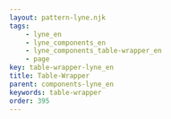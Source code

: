 ```yaml
---
layout: pattern-lyne.njk
tags: 
    - lyne_en
    - lyne_components_en
    - lyne_components_table-wrapper_en
    - page
key: table-wrapper-lyne_en
title: Table-Wrapper
parent: components-lyne_en
keywords: table-wrapper
order: 395
---
```


